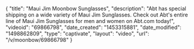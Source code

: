 {
    "title": "Maui Jim Moonbow Sunglasses",
    "description": "Abt has special shipping on a wide variety of Maui Jim Sunglasses. Check out Abt's entire line of Maui Jim Sunglasses for men and women on Abt.com today!",
    "videoid": "69866798",
    "date_created": "1453315881",
    "date_modified": "1498862809",
    "type": "captivate",
    "layout": "video",
    "url": "\/v\/moonbow\/69866798"
}